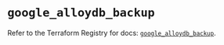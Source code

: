 # `google_alloydb_backup`

Refer to the Terraform Registry for docs: [`google_alloydb_backup`](https://registry.terraform.io/providers/hashicorp/google/6.35.0/docs/resources/alloydb_backup).
